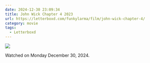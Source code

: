 ```yaml
---
date: 2024-12-30 23:09:34
title: John Wick Chapter 4 2023
url: https://letterboxd.com/funkylarma/film/john-wick-chapter-4/
category: movie
tags:
  - Letterboxd
---
```


![](https://a.ltrbxd.com/resized/film-poster/5/3/0/8/8/2/530882-john-wick-chapter-4-0-600-0-900-crop.jpg?v=bc32219057)

Watched on Monday December 30, 2024.
